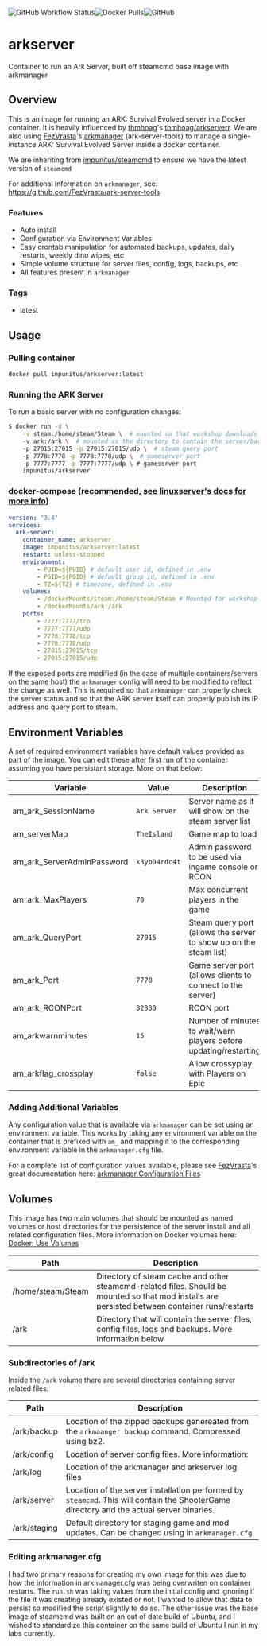 ![GitHub Workflow Status](https://img.shields.io/github/workflow/status/impunitus/arkserver/dockerhubci)![Docker Pulls](https://img.shields.io/docker/pulls/impunitus/arkserver)![GitHub](https://img.shields.io/github/license/impunitus/arkserver)

# arkserver
Container to run an Ark Server, built off steamcmd base image with arkmanager

## Overview

This is an image for running an ARK: Survival Evolved server in a Docker container. It is heavily influenced by [thmhoag](https://github.com/thmhoag)'s [thmhoag/arkserverr](https://github.com/thmhoag/arkserver). We are also using [FezVrasta](https://github.com/FezVrasta)'s [arkmanager](https://github.com/FezVrasta/ark-server-tools) (ark-server-tools) to manage a single-instance ARK: Survival Evolved Server inside a docker container.

We are inheriting from [impunitus/steamcmd](https://github.com/impunitus/steamcmd) to ensure we have the latest version of `steamcmd`

For additional information on `arkmanager`, see: https://github.com/FezVrasta/ark-server-tools

### Features
* Auto install
* Configuration via Environment Variables
* Easy crontab manipulation for automated backups, updates, daily restarts, weekly dino wipes, etc
* Simple volume structure for server files, config, logs, backups, etc
* All features present in `arkmanager` 

### Tags
* latest

## Usage

### Pulling container
```bash
docker pull impunitus/arkserver:latest
```

### Running the ARK Server
To run a basic server with no configuration changes:
```bash
$ docker run -d \
    -v steam:/home/steam/Steam \  # mounted so that workshop downloads are persisted
    -v ark:/ark \  # mounted as the directory to contain the server/backup/log/config files
    -p 27015:27015 -p 27015:27015/udp \  # steam query port
    -p 7778:7778 -p 7778:7778/udp \  # gameserver port
    -p 7777:7777 -p 7777:7777/udp \ # gameserver port
    impunitus/arkserver
```

### docker-compose (recommended, [see linuxserver's docs for more info](https://docs.linuxserver.io/general/docker-compose))
```yaml
version: "3.4"
services:
  ark-server:
    container_name: arkserver
    image: impunitus/arkserver:latest
    restart: unless-stopped
    environment:
        - PUID=${PUID} # default user id, defined in .env
        - PGID=${PGID} # default group id, defined in .env
        - TZ=${TZ} # timezone, defined in .env
    volumes:
        - /dockerMounts/steam:/home/steam/Steam # Mounted for workshop and mod persistance
        - /dockerMounts/ark:/ark
    ports:
        - 7777:7777/tcp
        - 7777:7777/udp
        - 7778:7778/tcp
        - 7778:7778/udp
        - 27015:27015/tcp
        - 27015:27015/udp
```

If the exposed ports are modified (in the case of multiple containers/servers on the same host) the `arkmanager` config will need to be modified to reflect the change as well. This is required so that `arkmanager` can properly check the server status and so that the ARK server itself can properly publish its IP address and query port to steam.

## Environment Variables

A set of required environment variables have default values provided as part of the image. You can edit these after first run of the container assuming you have persistant storage. More on that below:

| Variable | Value | Description |
| - | - | - |
| am_ark_SessionName | `Ark Server` | Server name as it will show on the steam server list |
| am_serverMap | `TheIsland` | Game map to load |
| am_ark_ServerAdminPassword | `k3yb04rdc4t` | Admin password to be used via ingame console or RCON |
| am_ark_MaxPlayers | `70` | Max concurrent players in the game |
| am_ark_QueryPort | `27015` | Steam query port (allows the server to show up on the steam list) |
| am_ark_Port | `7778` | Game server port (allows clients to connect to the server) |
| am_ark_RCONPort | `32330` | RCON port |
| am_arkwarnminutes | `15` | Number of minutes to wait/warn players before updating/restarting |
| am_arkflag_crossplay | `false` | Allow crossyplay with Players on Epic |

### Adding Additional Variables

Any configuration value that is available via `arkmanager` can be set using an environment variable. This works by taking any environment variable on the container that is prefixed with `am_` and mapping it to the corresponding environment variable in the `arkmanager.cfg` file. 

For a complete list of configuration values available, please see [FezVrasta](https://github.com/FezVrasta)'s great documentation here: [arkmanager Configuration Files](https://github.com/FezVrasta/ark-server-tools#configuration-files)

## Volumes

This image has two main volumes that should be mounted as named volumes or host directories for the persistence of the server install and all related configuration files. More information on Docker volumes here: [Docker: Use Volumes](https://docs.docker.com/storage/volumes/)

| Path | Description |
| - | - |
| /home/steam/Steam | Directory of steam cache and other steamcmd-related files. Should be mounted so that mod installs are persisted between container runs/restarts |
| /ark | Directory that will contain the server files, config files, logs and backups. More information below |

### Subdirectories of /ark

Inside the `/ark` volume there are several directories containing server related files:

| Path | Description |
| - | - |
| /ark/backup | Location of the zipped backups genereated from the `arkmaanger backup` command. Compressed using bz2. |
| /ark/config | Location of server config files. More information: |
| /ark/log | Location of the arkmanager and arkserver log files |
| /ark/server | Location of the server installation performed by `steamcmd`. This will contain the ShooterGame directory and the actual server binaries. |
| /ark/staging | Default directory for staging game and mod updates. Can be changed using in `arkmanager.cfg` |

### Editing arkmanager.cfg 
I had two primary reasons for creating my own image for this was due to how the information in arkmanager.cfg was being overwriten on container restarts. The `run.sh` was taking values from the initial config and ignoring if the file it was creating already existed or not. I wanted to allow that data to persist so modified the script slightly to do so. The other issue was the base image of steamcmd was built on an out of date build of Ubuntu, and I wished to standardize this container on the same build of Ubuntu I run in my labs currently. 
